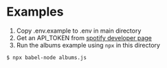 # Examples

1. Copy .env.example to .env in main directory
2. Get an API_TOKEN from [spotify developer page](https://beta.developer.spotify.com/console/get-search-item/?q=&type=&market=&limit=&offset=)
3. Run the albums example using `npx` in this directory

```bash
$ npx babel-node albums.js
```